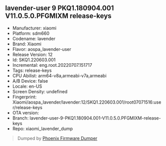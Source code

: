 ## lavender-user 9 PKQ1.180904.001 V11.0.5.0.PFGMIXM release-keys
- Manufacturer: xiaomi
- Platform: sdm660
- Codename: lavender
- Brand: Xiaomi
- Flavor: aospa_lavender-user
- Release Version: 12
- Id: SKQ1.220603.001
- Incremental: eng.root.20220707.151717
- Tags: release-keys
- CPU Abilist: arm64-v8a,armeabi-v7a,armeabi
- A/B Device: false
- Locale: en-US
- Screen Density: undefined
- Fingerprint: Xiaomi/aospa_lavender/lavender:12/SKQ1.220603.001/root07071516:user/release-keys
- OTA version: 
- Branch: lavender-user-9-PKQ1.180904.001-V11.0.5.0.PFGMIXM-release-keys
- Repo: xiaomi_lavender_dump


>Dumped by [Phoenix Firmware Dumper](https://github.com/DroidDumps/phoenix_firmware_dumper)
